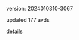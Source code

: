 version: 2024010310-3067

updated 177 avds

[details](https://github.com/0x74f917491bfa7ebfa379/ali_avd_db/blob/master/change_log/2024/01/03/10/3067.txt)